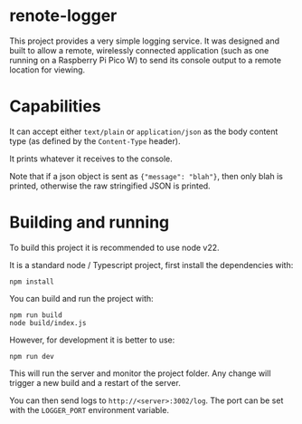 # renote-logger
This project provides a very simple logging service. It was designed and built to allow a remote, wirelessly connected application (such as one running on a Raspberry Pi Pico W) to send its console output to a remote location for viewing.

# Capabilities
It can accept either `text/plain` or `application/json` as the body content type (as defined by the `Content-Type` header).

It prints whatever it receives to the console.

Note that if a json object is sent as `{"message": "blah"}`, then only blah is printed, otherwise the raw stringified JSON is printed.

# Building and running
To build this project it is recommended to use node v22.

It is a standard node / Typescript project, first install the dependencies with:
```
npm install
```

You can build and run the project with:
```
npm run build
node build/index.js
```

However, for development it is better to use:
```
npm run dev
```
This will run the server and monitor the project folder. Any change will trigger a new build and a restart of the server.

You can then send logs to `http://<server>:3002/log`. The port can be set with the `LOGGER_PORT` environment variable.


